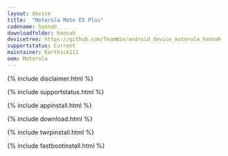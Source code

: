 ```yaml
---
layout: device
title:  "Motorola Moto E5 Plus"
codename: hannah
downloadfolder: hannah
devicetree: https://github.com/TeamWin/android_device_motorola_hannah
supportstatus: Current
maintainer: Karthick111
oem: Motorola
---
```


{% include disclaimer.html %}

{% include supportstatus.html %}

{% include appinstall.html %}

{% include download.html %}

{% include twrpinstall.html %}

{% include fastbootinstall.html %}
